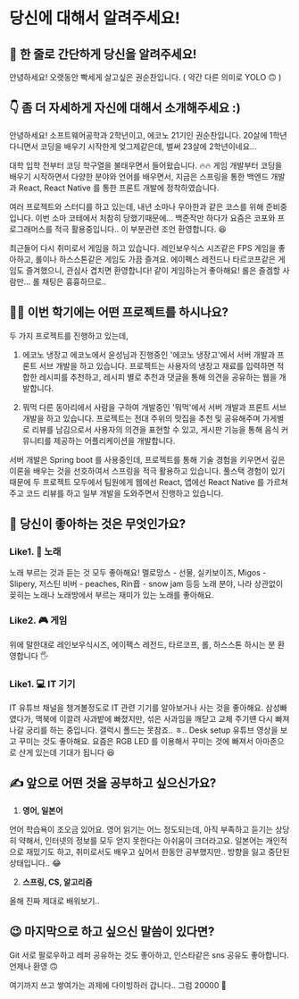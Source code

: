 # 당신에 대해서 알려주세요! 

## 📌  한 줄로 간단하게 당신을 알려주세요!

안녕하세요! 오랫동안 빡세게 살고싶은 권순찬입니다. ( 약간 다른 의미로 YOLO 🙃 )

## 👇  좀 더 자세하게 자신에 대해서 소개해주세요 :)

안녕하세요! 소프트웨어공학과 2학년이고, 에코노 21기인 권순찬입니다. 20살에 1학년 다니면서 코딩을 배우기 시작한게 엊그제같은데, 벌써 23살에 2학년이네요... 

대학 입학 전부터 코딩 학구열을 불태우면서 들어왔습니다. 🔥🔥 
게임 개발부터 코딩을 배우기 시작하면서 다양한 분야와 언어를 배우면서, 지금은 스프링을 통한 백엔드 개발과 React, React Native 를 통한 프론트 개발에 정착하였습니다.

여러 프로젝트와 스터디를 하고 있는데, 내년 소마나 우아한과 같은 코스를 위해 준비중입니다. 이번 소마 코테에서 처참히 당했기때문에... 백준작만 하다가 요즘은 코포와 프로그래머스를 적극 활용중입니다.. 이 부분관련 조언 환영합니다. 😆

최근들어 다시 취미로서 게임을 하고 있습니다. 레인보우식스 시즈같은 FPS 게임을 좋아하고, 롤이나 하스스톤같은 게임도 가끔 즐겨요. 에이펙스 레전드나 타르코프같은 게임도 즐겨했으니, 관심사 겹치면 환영합니다! 같이 게임하는거 좋아해요! 롤은 즐겜할 사람만... 롤 채팅은 흉흉하므로..


## 🧑‍💻  이번 학기에는 어떤 프로젝트를 하시나요?

두 가지 프로젝트를 진행하고 있는데, 

1. 에코노 냉장고
     에코노에서 윤성님과 진행중인 '에코노 냉장고'에서 서버 개발과 프론트 서브 개발을 하고 있습니다. 프로젝트는 사용자의 냉장고 재료를 입력하면 적합한 레시피를 추천하고, 레시피 별로 추천과 댓글을 통해 의견을 공유하는 웹을 개발합니다. 

2. 뭐먹
   다른 동아리에서 사람을 구하여 개발중인 '뭐먹'에서 서버 개발과 프론트 서브 개발을 하고 있습니다. 프로젝트는 전대 주위의 맛집을 추천 및 공유해주며 가게별로 리뷰를 남김으로서 사용자의 의견을 표현할 수 있고, 게시판 기능을 통해 음식 커뮤니티를 제공하는 어플리케이션을 개발합니다.

서버 개발은 Spring boot 를 사용중인데, 프로젝트를 통해 기술 경험을 키우면서 깊은 이론을 배우는 것을 선호하여서 스프링을 적극 활용하고 있습니다. 
풀스택 경험이 있기 때문에 두 프로젝트 모두에서 팀원에게 웹에선 React, 앱에선 React Native 를 가르쳐주고 코드 리뷰를 하고 일부 개발을 도와주면서 진행하고 있습니다.


## 👾  당신이 좋아하는 것은 무엇인가요?

### Like1. 🎵 노래

노래 부르는 것과 듣는 것 모두 좋아해요! 멜로망스 - 선물, 실키보이즈, Migos - Slipery, 저스틴 비버 - peaches, Rin音 - snow jam 등등 노래 분야, 나라 상관없이 꽂히는 노래나 노래방에서 부르는 재미가 있는 노래를 좋아해요.

### Like2. 🎮 게임

위에 말한대로 레인보우식시즈, 에이펙스 레전드, 타르코프, 롤, 하스스톤 하시는 분 환영합니다 🖐

### Like1. 💻 IT 기기

IT 유튜브 채널을 챙겨볼정도로 IT 관련 기기를 알아보거나 사는 것을 좋아해요. 삼성빠였다가, 맥북에 이끌려 사과밭에 빠졌지만, 섞은 사과임을 깨닫고 교체 주기떈 다시 빠져나갈 궁리를 하는 중입니다. 갤럭시 폴드는 못참죠.. ㅎ..
Desk setup 유튜브 영상을 보고 꾸미는 것도 좋아해요. 요즘은 RGB LED 를 이용해서 꾸미는 것에 빠져서 아마존으로 산게 있는데 기대가 됩니다 😆

## ✍️  앞으로 어떤 것을 공부하고 싶으신가요?

1. **영어, 일본어**

언어 학습욕이 조오금 있어요. 영어 읽기는 어느 정도되는데, 아직 부족하고 듣기는 상당히 약해서, 인터넷의 정보를 모두 얻지 못한다는 아쉬움이 크더라고요. 일본어는 개인적으로 재밌기도 하고, 취미로서도 배우고 싶어서 한동안 공부했지만.. 방향을 잃고 중단된 상태입니다.. 😂

2. **스프링, CS, 알고리즘**

올해 진짜 제대로 배워보기..


## 😉  마지막으로 하고 싶으신 말씀이 있다면?

Git 서로 팔로우하고 레퍼 공유하는 것도 좋아하고, 인스타같은 sns 공유도 좋아합니다. 언제나 환영 🙃

여기까지 쓰고 쌓여가는 과제에 다이빙하러 갑니다.. 그럼 20000 👋
